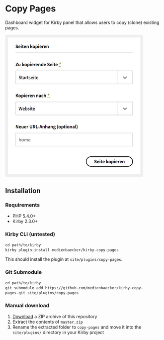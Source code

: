 # Copy Pages
Dashboard widget for Kirby panel that allows users to copy (clone) existing pages.

![Screenshot](screenshot.png)

## Installation

### Requirements

-	PHP 5.4.0+
-	Kirby 2.3.0+

### Kirby CLI (untested)

```
cd path/to/kirby
kirby plugin:install medienbaecker/kirby-copy-pages
```

This should install the plugin at `site/plugins/copy-pages`.

### Git Submodule

```
cd path/to/kirby
git submodule add https://github.com/medienbaecker/kirby-copy-pages.git site/plugins/copy-pages
```

### Manual download

1. [Download](https://github.com/medienbaecker/kirby-copy-pages/archive/master.zip) a ZIP archive of this repository
2. Extract the contents of `master.zip`
3. Rename the extracted folder to `copy-pages` and move it into the `site/plugins/` directory in your Kirby project
